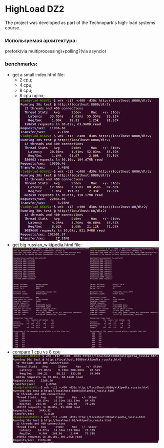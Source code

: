 # HighLoad DZ2

The project was developed as part of the Technopark's high-load systems course.

### Используемая архитектура:
prefork(via multiprocessing)+polling?(via asyncio)

### benchmarks:
- get a small index.html file:
    - 2 cpu;
    - 4 cpu;
    - 8 cpu;
    - 8 cpu nginx;
![Иллюстрация к проекту](https://raw.githubusercontent.com/H-b-IO-T-O-H/HighLoad/dz2/benchmarks/wrk_small_file.png)
- get big russian_wikipedia.html file:
![Иллюстрация к проекту](https://raw.githubusercontent.com/H-b-IO-T-O-H/HighLoad/dz2/benchmarks/ab_wiki.png)
- compare 1 cpu vs 8 cpu 
![Иллюстрация к проекту](https://raw.githubusercontent.com/H-b-IO-T-O-H/HighLoad/dz2/benchmarks/wrk_30sec_wiki.png)